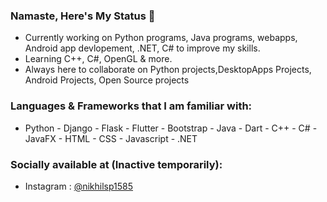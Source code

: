 ### Namaste, Here's My Status 👋

- Currently working on Python programs, Java programs, webapps, Android app devlopement, .NET, C# to improve my skills. 
- Learning C++, C#, OpenGL & more.
- Always here to collaborate on Python projects,DesktopApps Projects, Android Projects, Open Source projects

### Languages & Frameworks that I am familiar with:

- Python - Django - Flask - Flutter - Bootstrap - Java - Dart - C++ - C# - JavaFX - HTML - CSS - Javascript - .NET

### Socially available at (Inactive temporarily):

- Instagram : <a href="https://www.instagram.com/nikhilpatel1585/" target="_blank">@nikhilsp1585</a>

<!--
**nikhilsp1585/nikhilsp1585** is a ✨ _special_ ✨ repository because its `README.md` (this file) appears on your GitHub profile.





--!>



